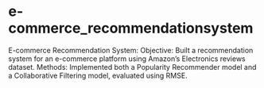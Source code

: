 # e-commerce_recommendationsystem
E-commerce Recommendation System:  Objective: Built a recommendation system for an e-commerce platform using Amazon’s Electronics reviews dataset. Methods: Implemented both a Popularity Recommender model and a Collaborative Filtering model, evaluated using RMSE.
